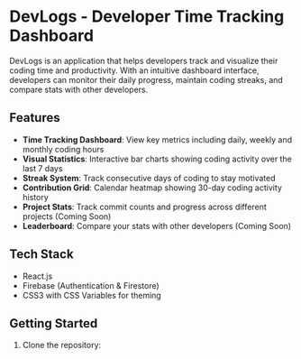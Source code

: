 # DevLogs - Developer Time Tracking Dashboard

DevLogs is an application that helps developers track and visualize their coding time and productivity. With an intuitive dashboard interface, developers can monitor their daily progress, maintain coding streaks, and compare stats with other developers.

## Features

- **Time Tracking Dashboard**: View key metrics including daily, weekly and monthly coding hours
- **Visual Statistics**: Interactive bar charts showing coding activity over the last 7 days
- **Streak System**: Track consecutive days of coding to stay motivated
- **Contribution Grid**: Calendar heatmap showing 30-day coding activity history
- **Project Stats**: Track commit counts and progress across different projects (Coming Soon)
- **Leaderboard**: Compare your stats with other developers (Coming Soon)

## Tech Stack

- React.js
- Firebase (Authentication & Firestore)
- CSS3 with CSS Variables for theming

## Getting Started

1. Clone the repository:
